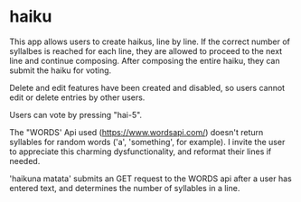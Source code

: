 # haiku

This app allows users to create haikus, line by line. If the correct number of syllalbes is reached for each line, they are allowed to proceed to the next line and continue composing. After composing the entire haiku, they can submit the haiku for voting. 

Delete and edit features have been created and disabled, so users cannot edit or delete entries by other users. 

Users can vote by pressing "hai-5".

The "WORDS' Api used (https://www.wordsapi.com/) doesn't return syllables for random words ('a', 'something', for example). I invite the user to appreciate this charming dysfunctionality, and reformat their lines if needed. 

'haikuna matata' submits an GET request to the WORDS api after a user has entered text, and determines the number of syllables in a line. 
